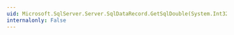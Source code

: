 ```yaml
---
uid: Microsoft.SqlServer.Server.SqlDataRecord.GetSqlDouble(System.Int32)
internalonly: False
---
```

